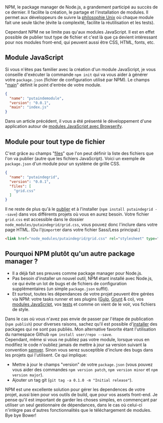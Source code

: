 NPM, le package manager de Node.js, a grandement participé au succès de ce dernier. Il facilite la création, le partage et l'installation de modules. Il permet aux développeurs de suivre la [philosophie Unix](http://www.faqs.org/docs/artu/ch01s06.html) où chaque module fait une seule tâche (évite la complexité, facilite la réutilisation et les tests). 

Cependant NPM ne se limite pas qu'aux modules JavaScript. Il est en effet possible de publier tout type de fichier et c'est là que ça devient intéressant pour nos modules front-end, qui peuvent aussi être CSS, HTML, fonts, etc.

## Module JavaScript

Si vous n'êtes pas familier avec la création d'un module JavaScript, je vous conseille d'exécuter la commande `npm init` qui va vous aider à générer votre `package.json` (fichier de configuration utilisé par NPM). Le champs "[main](https://www.npmjs.org/doc/json.html#main)" définit le point d'entrée de votre module.

```json
{
  "name": "putaindemodule",
  "version": "0.0.1",
  "main": "index.js"
}
```

Dans un article précédent, il vous a été présenté le développement d'une application autour de [modules JavaScript avec Browserify](http://putaindecode.fr/posts/js/browserify-all-the-things/).

## Module pour tout type de fichier

C'est grâce au champs "[files](https://www.npmjs.org/doc/json.html#files)" que l'on peut définir la liste des fichiers que l'on va publier (autre que les fichiers JavaScript).
Voici un exemple de `package.json` d'un module pour un système de grille CSS. 

```json
{
  "name": "putaindegrid",
  "version": "0.0.1",
  "files": [
    "grid.css"
  ]
}
```

Il ne reste de plus qu'à le [publier](https://gist.github.com/coolaj86/1318304) et à l'installer (`npm install putaindegrid --save`) dans vos différents projets où vous en aurez besoin. Votre fichier `grid.css` est accessible dans le dossier `node_modules/putaindegrid/grid.css`, vous pouvez donc l'inclure dans votre page HTML. (Ou l'`@import`er dans votre fichier Sass/Less principal.)

```html
<link href="node_modules/putaindegrid/grid.css" rel="stylesheet" type="text/css">
```

## Pourquoi NPM plutôt qu'un autre package manager ?

- Il a déjà fait ses preuves comme package manager pour Node.js. 
- Pas besoin d'installer un nouvel outil, NPM étant installé avec Node.js, ce qui évite un lot de bugs et de fichiers de configuration supplémentaires (un simple `package.json` suffit).
- Et surtout, toutes les dépendances de votre projet peuvent être gérées via NPM: votre tasks runner et ses plugins ([Gulp](http://putaindecode.fr/posts/js/introduction-gulp/), [Grunt](http://putaindecode.fr/posts/js/premiers-pas-avec-grunt/) & co), vos [modules JavaScript](http://putaindecode.fr/posts/js/browserify-all-the-things/), vos [tests](http://putaindecode.fr/posts/js/introduction-au-testing-js-front/) et comme on vient de le voir, vos fichiers de style.

Dans le cas où vous n'avez pas envie de passer par l'étape de publication (`npm publish`) pour diverses raisons, sachez qu'il est possible d'[installer](https://www.npmjs.org/doc/cli/npm-install.html) des packages qui ne sont pas publiés. Mon alternative favorite étant l'utilisation du namespace Github  `npm install user/repo --save`.  
Cependant, même si vous ne publiez pas votre module, lorsque vous en modifiez le code n'oubliez jamais de mettre à jour sa version suivant la convention [semver](http://semver.org/). Sinon vous serez susceptible d'inclure des bugs dans les projets qui l'utilisent. Ce qui implique: 
- Mettre à jour le champs "version" de votre `package.json` (vous pouvez vous aider des commandes `npm version patch`, `npm version minor` et `npm version major`).
- Ajouter un tag git (`git tag -a 0.1.0 -m "Initial release"`).

NPM est une excellente solution pour gérer les dependences de votre projet, aussi bien pour vos outils de build, que pour vos assets front-end. Je pense qu'il est important de garder les choses simples, en commençant par utiliser un seul gestionnaire de dépendances, dans le cas où celui-ci n'intègre pas d'autres fonctionnalités que le téléchargement de modules.  
Bye bye Bower!